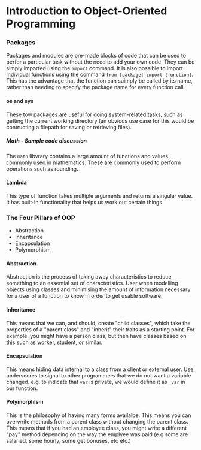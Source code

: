 # Introduction to Object-Oriented Programming

### Packages

Packages and modules are pre-made blocks of code that can be used to perfor a particular task without the need to add your own code. They can be simply imported using the ```import``` command. It is also possible to import individual functions using the command ```from [package] import [function]```. This has the advantage that the function can suimply be called by its name, rather than needing to specify the package name for every function call.

#### os and sys

These tow packages are useful for doing system-related tasks, such as getting the current working directory (an obvious use case for this would be contructing a filepath for saving or retrieving files).

##### Math - Sample code discussion

The ```math``` libvrary contains a large amount of functions and values commonly used in mathematics. These are commonly used to perform operations such as rounding.

#### Lambda
This type of function takes multiple arguments and returns a singular value. It has built-in functionality that helps us work out certain things

### The Four Pillars of OOP

- Abstraction
- Inheritance
- Encapsulation
- Polymorphism

#### Abstraction

Abstraction is the process of taking away characteristics to reduce something to an essential set of characteristics. User when modelling objects using classes and minimising the amount of information necessary for a user of a function to know in order to get usable software.

#### Inheritance

This means that we can, and should, create "child classes", which take the properties of a "parent class" and "inherit" their traits as a starting point. For example, you might have a person class, but then have classes based on this such as worker, student, or similar.

#### Encapsulation

This means hiding data internal to a class from a client or external user. Use underscores to signal to other programmers that we do not want a variable changed. e.g. to indicate that ```var``` is private, we would define it as ```_var``` in our function.

#### Polymorphism

This is the philosophy of having many forms availalbe. This means you can overwrite methods from a parent class without changing the parent class. This means that if you had an employee class, you might write a different "pay" method depending on the way the emplyee was paid (e.g some are salaried, some hourly, some get bonuses, etc etc.)
